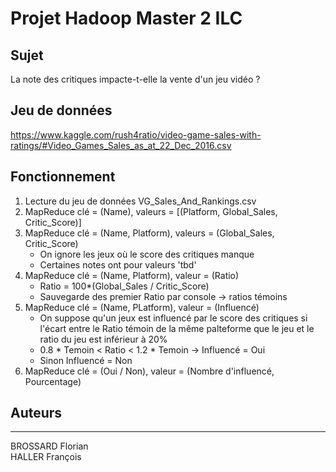 # Projet Hadoop Master 2 ILC

## Sujet

La note des critiques impacte-t-elle la vente d'un jeu vidéo ? 

## Jeu de données

https://www.kaggle.com/rush4ratio/video-game-sales-with-ratings/#Video_Games_Sales_as_at_22_Dec_2016.csv

## Fonctionnement

1. Lecture du jeu de données VG_Sales_And_Rankings.csv
2. MapReduce clé = (Name), valeurs = [(Platform, Global_Sales, Critic_Score)]
3. MapReduce clé = (Name, Platform), valeurs = (Global_Sales, Critic_Score)
    - On ignore les jeux où le score des critiques manque
    - Certaines notes ont pour valeurs 'tbd'
4. MapReduce clé = (Name, Platform), valeur = (Ratio)
    - Ratio = 100*(Global_Sales / Critic_Score)
    - Sauvegarde des premier Ratio par console -> ratios témoins
5. MapReduce clé = (Name, PLatform), valeur = (Influencé)
    - On suppose qu'un jeux est influencé par le score des critiques si l'écart entre le Ratio témoin de la même palteforme que le jeu et le ratio du jeu est inférieur à 20%
    - 0.8 * Temoin < Ratio < 1.2 * Temoin -> Influencé = Oui
    - Sinon Influencé  = Non
6. MapReduce clé = (Oui / Non), valeur = (Nombre d'influencé, Pourcentage)

## Auteurs
---

BROSSARD Florian  
HALLER François